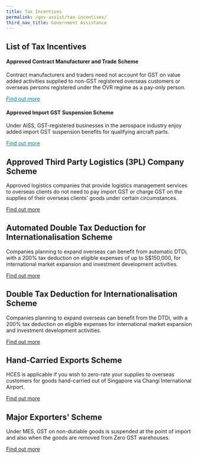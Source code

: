 ```yaml
---
title: Tax Incentives
permalink: /gov-assist/tax-incentives/
third_nav_title: Government Assistance
---
```


## List of Tax Incentives

#### Approved Contract Manufacturer and Trade Scheme

Contract manufacturers and traders need not account for GST on value added activities supplied to non-GST registered overseas customers or overseas persons registered under the OVR regime as a pay-only person. 

<a href="https://www.iras.gov.sg/irashome/Schemes/GST/Approved-Contract-Manufacturer-and-Trader--ACMT--Scheme/" target="_blank" style="color:#037e8a">Find out more</a>

#### Approved Import GST Suspension Scheme

Under AISS, GST-registered businesses in the aerospace industry enjoy added import GST suspension benefits for qualifying aircraft parts.

<a href="https://www.iras.gov.sg/irashome/Schemes/GST/Approved-Import-GST-Suspension-Scheme--AISS-/" target="_blank" style="color:#037e8a">Find out more</a>

## Approved Third Party Logistics (3PL) Company Scheme

Approved logistics companies that provide logistics management services to overseas clients do not need to pay import GST or charge GST on the supplies of their overseas clients' goods under certain circumstances. 

<a href="https://www.iras.gov.sg/IRASHome/Schemes/GST/Approved-Third-Party-Logistics--3PL--Company-Scheme/" target="_blank">Find out more</a>

## Automated Double Tax Deduction for Internationalisation Scheme

Companies planning to expand overseas can benefit from automatic DTDi, with a 200% tax deduction on eligible expenses of up to S$150,000, for international market expansion and investment development activities. 

<a href="https://www.iras.gov.sg/irashome/Schemes/Businesses/Double-Tax-Deduction-for-Internationalisation-Scheme/" target="_blank">Find out more</a>

## Double Tax Deduction for Internationalisation Scheme

Companies planning to expand overseas can benefit from the DTDi, with a 200% tax deduction on eligible expenses for international market expansion and investment development activities.

<a href="https://www.enterprisesg.gov.sg/financial-assistance/tax-incentives/tax-incentives/double-tax-deduction-for-internationalisation" target="_blank">Find out more</a>

## Hand-Carried Exports Scheme 

HCES is applicable if you wish to zero-rate your supplies to overseas customers for goods hand-carried out of Singapore via Changi International Airport. 

<a href="https://www.iras.gov.sg/IRASHome/Schemes/GST/Hand-Carried-Exports-Scheme--HCES-/" target="_blank">Find out more</a>

## Major Exporters' Scheme

Under MES, GST on non-dutiable goods is suspended at the point of import and also when the goods are removed from Zero GST warehouses.

<a href="https://www.iras.gov.sg/irashome/Schemes/GST/Major-Exporter-Scheme--MES-/" target="_blank">Find out more</a>

